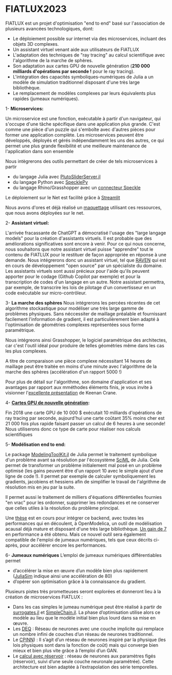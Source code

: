 # FIATLUX2023
FIATLUX est un projet d'optimisation "end to end" basé sur l'association de plusieurs avancées technologiques, dont:
- Le déploiement possible sur internet via des microservices, incluant des objets 3D complexes.
- Un assistant virtuel venant aide aux utilisateurs de FIATLUX
- L'adaptation des techniques de "ray tracing" au calcul scientifique avec l'algorithme de la marche de sphères.
- Son adaptation aux cartes GPU de nouvelle génération (**210 000 milliards d'opérations par seconde !** pour le ray tracing).
- L'intégration des capacités symboliques-numériques de Julia a un modèle de simulation traditionnel disposant d'une très large bibliothèque.
- Le remplacement de modèles complexes par leurs équivalents plus rapides (jumeaux numériques). 

1- **Microservices:** 

Un microservice est une fonction, exécutable à partir d'un navigateur, qui s'occupe d'une tâche spécifique dans une application plus grande. C'est comme une pièce d'un puzzle qui s'emboîte avec d'autres pièces pour former une application complète. Les microservices peuvent être développés, déployés et gérés indépendamment les uns des autres, ce qui permet une plus grande flexibilité et une meilleure maintenance de l'application dans son ensemble

Nous intègrerons des outils permettant de créer de tels microservices à partir
- du langage Julia avec [PlutoSliderServer.jl](https://github.com/JuliaPluto/PlutoSliderServer.jl)
- du langage Python avec [SpecklePy](https://github.com/specklesystems/specklepy)
- du langage Rhino/Grasshopper avec un [connecteur Speckle](https://speckle.systems/tag/grasshopper/)

Le déploiement sur le Net est facilité grâce à [Streamlit](https://streamlit.io/)

Nous avons d'ores et déjà réalisé un [maquettage](https://fiatluxweb.herokuapp.com/) utilisant ces ressources, que nous avons déployées sur le net.

2- **Assistant virtuel:**

L'arrivée fracassante de ChatGPT a démocratisé l'usage des "large langage models" pour la création d'assistants virtuels. Il est probable que des améliorations significatives sont encore à venir. Pour ce qui nous concerne, nous souhaitons que notre assistant virtuel puisse "apprendre" tout le contenu de FIATLUX pour le restituer de façon appropriée en réponse à une demande. Nous intégrerons donc un assistant virtuel, tel que [RAVEN](https://github.com/daveshap/raven) qui est en cours de développement "open source" par un spécialiste du domaine.
Les assistants virtuels sont aussi précieux pour l'aide qu'ils peuvent apporter pour le codage (Github Copilot par exemple) et pour la transcription de codes d'un langage en un autre. Notre assistant permettra, par exemple, de transcrire les lois de pilotage d'un convertisseur en un code exécutable sur micro-contrôleur.

3- **La marche des sphères**
Nous intégrerons les percées récentes de cet algorithme stockastique pour modéliser une très large gamme de problèmes physiques.
Sans néccessiter de maillage préalable et fournissant facilement l'information de gradient, il est particulièrement bien adapté à l'optimisation de géométries complexes représentées sous forme paramétrique. 

Nous intégreons ainsi Grasshopper, le logiciel paramétrique des architectes, car c'est l'outil idéal pour produire de telles géométries même dans les cas les plus complexes. 

A titre de comparaison une pièce complexe nécessitant 14 heures de maillage peut être traitée en moins d'une minute avec l'algorithme de la marche des sphères (accélération d'un rapport 5000 !)

Pour plus de détail sur l'algorithme, son domaine d'application et ses avantages par rapport aux mméthodes éléments finis, je vous invite à visionner l'[excellente présentation](https://cs.dartmouth.edu/wjarosz/publications/sawhneyseyb22gridfree.html) de Keenan Crane.

4- **[Cartes GPU de nouvelle génération](https://wccftech.com/nvidia-rtx-6000-ada-graphics-card-benchmarked-3dmark-72-percent-faster-vs-a6000-ampere/ ):**

Fin 2018 une carte GPU de 10 000 $ exécutait 10 milliards d'opérations de ray tracing par seconde, aujourd'hui une carte coûtant 35% moins cher est 21 000 fois plus rapide faisant passer un calcul de 6 heures à une seconde! Nous utiliserons donc ce type de carte pour réaliser nos calculs scientifiques 

5- **Modélisation end to end:**

Le package [ModelingToolKit.jl](https://github.com/SciML/ModelingToolkit.jl) de Julia permet le traitement symbolique d'un problème avant sa résolution par l'écosystème [SciML](https://sciml.ai/) de Julia. Cela permet de transformer un problème initialement mal posé en un problème optimisé (les gains peuvent être d'un rapport 10 avec le simple ajout d'une ligne de code !). Il permet par  exemple de calculer symboliquement les gradients, jacobiens et hessiens afin de simplifier le travail de l'algrithme de résolution mis en jeu par la suite. 

Il permet aussi le traitement de milliers d'équations différentielles fournies "en vrac" pour les ordonner, supprimer les redondances et ne conserver que celles utiles à la résolution du problème principal.

Une [thèse](https://ecp.ep.liu.se/index.php/modelica/article/view/186) est en cours pour intégrer ce backend, avec toutes les performances qui en découlent, à OpenModelica, un outil de modélisation acausal déjà mature et disposant d'une très large bibliothèque. [Un gain de 7](https://global.discourse-cdn.com/business5/uploads/julialang/original/3X/8/2/826e8936737aad3a6f105d3cd194e80f27816599.png) en performance a été obtenu. Mais ce nouvel outil sera également compatible de l'emploi de jumeaux numériques, tels que ceux décrits ci-après, pour accélérer encore les performances.

6- **Jumeaux numériques**
L’emploi de jumeaux numériques différentiables permet 
- d’accélérer la mise en œuvre d’un modèle bien plus rapidement ([JuliaSim](https://juliahub.com/products/juliasim/ ) indique ainsi une accélération de 80) 
- d’opérer son optimisation grâce à la connaissance du gradient. 

Plusieurs pistes très prometteuses seront explorées et donneront lieu à la création de microservices FIATLUX :

-	Dans les cas simples le jumeau numérique peut être réalisé à partir de [surrogates.jl](https://github.com/SciML/Surrogates.jl)  et [SimpleChain.jl](https://github.com/PumasAI/SimpleChains.jl). La phase d’optimisation utilise alors ce modèle au lieu que le modèle initial bien plus lourd dans sa mise en œuvre. 
-	Les [DEQ](https://julialang.org/blog/2021/10/DEQ/ )   : Réseau de neurones avec une couche implicite qui remplace un nombre infini de couches d’un réseau de neurones traditionnel.
-	Le [CPINN](https://paperswithcode.com/paper/competitive-physics-informed-networks ))  : Il s’agit d’un réseau de neurones inspiré par la physique (les lois physiques sont dans la fonction de coût) mais qui converge bien mieux et bien plus vite grâce à l’emploi d’un GAN.
-	Le [calcul avec réservoir](https://docs.sciml.ai/ReservoirComputing/dev/ ) : réseau de neurones aux paramètres figés (réservoir), suivi d’une seule couche neuronale paramétrée). Cette architecture est bien adaptée à l’extrapolation des série temporelles. 


